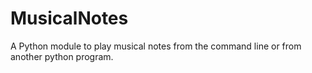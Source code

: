# MusicalNotes
A Python module to play musical notes from the command line or from another python program.
